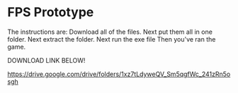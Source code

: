 # FPS Prototype

 The instructions are:
Download all of the files.
Next put them all in one folder.
Next extract the folder.
Next run the exe file
Then you've ran the game.


DOWNLOAD LINK BELOW!

https://drive.google.com/drive/folders/1xz7tLdyweQV_Sm5qgfWc_241zRn5osgh
